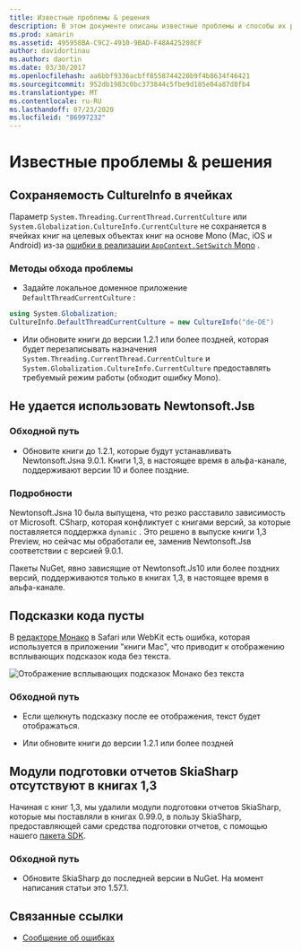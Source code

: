 ```yaml
---
title: Известные проблемы & решения
description: В этом документе описаны известные проблемы и способы их решения для Xamarin Workbooks. В нем обсуждаются проблемы CultureInfo, ошибки JSON и многое другое.
ms.prod: xamarin
ms.assetid: 495958BA-C9C2-4910-9BAD-F48A425208CF
author: davidortinau
ms.author: daortin
ms.date: 03/30/2017
ms.openlocfilehash: aa6bbf9336acbff8558744220b9f4b8634f46421
ms.sourcegitcommit: 952db1983c0bc373844c5fbe9d185e04a87d8fb4
ms.translationtype: MT
ms.contentlocale: ru-RU
ms.lasthandoff: 07/23/2020
ms.locfileid: "86997232"
---
```

# <a name="known-issues--workarounds"></a>Известные проблемы & решения

## <a name="persistence-of-cultureinfo-across-cells"></a>Сохраняемость CultureInfo в ячейках

Параметр `System.Threading.CurrentThread.CurrentCulture` или `System.Globalization.CultureInfo.CurrentCulture` не сохраняется в ячейках книг на целевых объектах книг на основе Mono (Mac, iOS и Android) из-за [ошибки в реализации `AppContext.SetSwitch` Mono][appcontext-bug] .

### <a name="workarounds"></a>Методы обхода проблемы

- Задайте локальное доменное приложение `DefaultThreadCurrentCulture` :

```csharp
using System.Globalization;
CultureInfo.DefaultThreadCurrentCulture = new CultureInfo("de-DE")
```

- Или обновите книги до версии 1.2.1 или более поздней, которая будет перезаписывать назначения `System.Threading.CurrentThread.CurrentCulture` и `System.Globalization.CultureInfo.CurrentCulture` предоставлять требуемый режим работы (обходит ошибку Mono).

## <a name="unable-to-use-newtonsoftjson"></a>Не удается использовать Newtonsoft.Jsв

### <a name="workaround"></a>Обходной путь

- Обновите книги до 1.2.1, которые будут устанавливать Newtonsoft.Jsна 9.0.1.
  Книги 1,3, в настоящее время в альфа-канале, поддерживают версии 10 и более поздние.

### <a name="details"></a>Подробности

Newtonsoft.Jsна 10 была выпущена, что резко расставило зависимость от Microsoft. CSharp, которая конфликтует с книгами версий, за которые поставляется поддержка `dynamic` . Это решено в выпуске книги 1,3 Preview, но сейчас мы обработали ее, заменив Newtonsoft.Jsв соответствии с версией 9.0.1.

Пакеты NuGet, явно зависящие от Newtonsoft.Js10 или более поздних версий, поддерживаются только в книгах 1,3, в настоящее время в альфа-канале.

## <a name="code-tooltips-are-blank"></a>Подсказки кода пусты

В [редакторе Монако][monaco-bug] в Safari или WebKit есть ошибка, которая используется в приложении "книги Mac", что приводит к отображению всплывающих подсказок кода без текста.

![Отображение всплывающих подсказок Монако без текста](general-images/monaco-signature-help-bug.png)

### <a name="workaround"></a>Обходной путь

- Если щелкнуть подсказку после ее отображения, текст будет отображаться.

- Или обновите книги до версии 1.2.1 или более поздней

[appcontext-bug]: https://bugzilla.xamarin.com/show_bug.cgi?id=54448
[monaco-bug]: https://github.com/Microsoft/monaco-editor/issues/408

## <a name="skiasharp-renderers-are-missing-in-workbooks-13"></a>Модули подготовки отчетов SkiaSharp отсутствуют в книгах 1,3

Начиная с книг 1,3, мы удалили модули подготовки отчетов SkiaSharp, которые мы поставляли в книгах 0.99.0, в пользу SkiaSharp, предоставляющей сами средства подготовки отчетов, с помощью нашего [пакета SDK](~/tools/workbooks/sdk/index.md).

### <a name="workaround"></a>Обходной путь

- Обновите SkiaSharp до последней версии в NuGet. На момент написания статьи это 1.57.1.

## <a name="related-links"></a>Связанные ссылки

- [Сообщение об ошибках](~/tools/workbooks/install.md#reporting-bugs)
